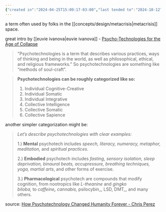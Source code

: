 ```yaml
---
{"created in":"2024-04-25T15:09:17-03:00","last tended to":"2024-10-12T18:50:07-03:00","tags":["alchemy","concept","metacrisis","superstructure","🌿","response"],"dg-publish":true,"relevancescore":92,"notestage":["🌿"],"permalink":"/concepts/alchemy/psychotechnologies/","dgPassFrontmatter":true,"created":"2024-04-25T15:09:17.861-03:00","updated":"2024-10-12T18:50:07.757-03:00"}
---
```


a term often used by folks in the [[concepts/design/metacrisis\|metacrisis]] space.

great intro by [[euvie ivanova\|euvie ivanova]] - [Psycho-Technologies for the Age of Collapse](https://euvieivanova.substack.com/p/psycho-technologies-for-the-age-of)

> "Psychotechnologies is a term that describes various practices, ways of thinking and being in the world, as well as philosophical, ethical, and religious frameworks." So psychotechnologies are something like “methods of soul-craft”.

> **Psychotechnologies can be roughly categorized like so:**
> 
> 1. Individual Cognitive-Creative
> 2. Individual Somatic 
> 3. Individual Integrative
> 4. Collective Intelligence
> 5. Collective Somatic
> 6. Collective Sapience

another simpler categorization might be:

> _Let’s describe psychotechnologies with clear examples:_
> 
> 1.) **Mental** psychotech includes _speech, literacy, numeracy, metaphor, meditation,_ and _spiritual practices._
> 
> 2.) **Embodied** psychotech includes _fasting, sensory isolation, sleep deprivation, binaural beats, accupressure, breathing techniques, yoga, martial arts_, and other forms of exercise.
> 
> 3.) **Pharmacological** psychotech are compounds that modify cognition, from nootropics like _L-theanine_ and _gingko biloba,_ to _caffeine_**_,_** _cannabis,_ psilocybin_, LSD, DMT_, and many others.

source: [How Psychotechnology Changed Humanity Forever - Chris Perez](https://medium.com/@chrisperez1?source=post_page-----37a31a506022)
